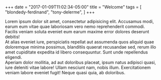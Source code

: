 +++
date = "2017-01-09T11:02:34-05:00"
title = "Welcome"
tags = [
    "blondedy-ferdinand",
    "tony-delerme",
]
+++
<div>Lorem ipsum dolor sit amet, consectetur adipisicing elit. Accusamus modi, earum eum vitae quae laboriosam vero nemo reprehenderit commodi. Facilis veniam soluta eveniet eum earum maxime error dolores deserunt debitis!</div>
<div>At alias eveniet iure, perspiciatis repellat aut assumenda quos aliquid quae doloremque minima possimus, blanditiis quaerat recusandae sed, rerum illo amet cupiditate expedita id libero consequuntur. Sunt unde repellendus eligendi.</div>
<div>Aperiam dolor mollitia, ad aut doloribus placeat, ipsum natus adipisci quasi, iure deleniti vitae labore! Ullam nesciunt nam, nobis illum. Exercitationem veniam labore eveniet fugit! Neque quasi quia, ab doloribus.</div>
